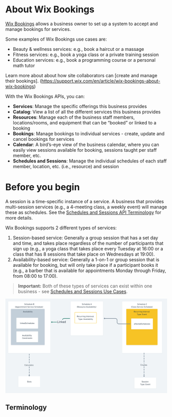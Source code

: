 # About Wix Bookings

[Wix Bookings](https://support.wix.com/en/article/about-wix-bookings) allows a business owner to set up a system to accept and manage bookings for services.

Some examples of Wix Bookings use cases are:

- Beauty & wellness services: e.g., book a haircut or a massage
- Fitness services: e.g., book a yoga class or a private training session
- Education services: e.g., book a programming course or a personal math tutor

Learn more about about how site collaborators can [create and manage their bookings]. (https://support.wix.com/en/article/wix-bookings-about-wix-bookings)

With the Wix Bookings APIs, you can:

- **Services**: Manage the specific offerings this business provides
- **Catalog**: View a list of all the different services this business provides
- **Resources**: Manage each of the business staff members, locations/rooms, and equipment that can be “booked” or linked to a booking
- **Bookings**: Manage bookings to individual services - create, update and cancel bookings for services
- **Calendar**: A bird’s-eye view of the business calendar, where you can easily view sessions available for booking, sessions taught per staff member, etc.
- **Schedules and Sessions**: Manage the individual schedules of each staff member, location, etc. (i.e., resource) and session 

# Before you begin

A session is a time-specific instance of a service. A business that provides multi-session services (e.g., a 4-meeting class, a weekly event) will manage these as schedules. See the [Schedules and Sessions API Terminology](https://dev.wix.com/api/rest/wix-bookings/schedules-and-sessions/introduction) for more details.

Wix Bookings supports 2 different types of services:

1. Session-based service: Generally a group session that has a set day and time, and takes place regardless of the number of participants that sign up (e.g., a yoga class that takes place every Tuesday at 16:00 or a class that has 8 sessions that take place on Wednesdays at 19:00).
2. Availability-based service: Generally a 1-on-1 or group session that is available for booking, but will only take place if a participant books it (e.g., a barber that is available for appointments Monday through Friday, from 08:00 to 17:00).

<blockquote class="important">

__Important:__
Both of these types of services can exist within one business - see [Schedules and Sessions Use Cases](https://dev.wix.com/api/rest/wix-bookings/schedules-and-sessions/introduction).

</blockquote>

![AboutBookingsImage](../../media/BookingsSchedules.png)

## Terminology





